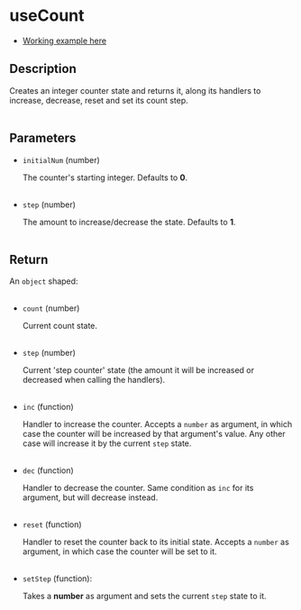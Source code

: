 # useCount

- [Working example here](https://react-fanmade-hooks.netlify.app/use-count)

## Description

Creates an integer counter state and returns it, along its handlers to increase, decrease, reset and set its count step.
<br />
<br />

## Parameters

- `initialNum` (number)

  The counter's starting integer. Defaults to **0**.
  <br />
  <br />

- `step` (number)

  The amount to increase/decrease the state. Defaults to **1**.
  <br />
  <br />

## Return

An `object` shaped:
<br />
<br />

- `count` (number)

  Current count state.
  <br />
  <br />

- `step` (number)

  Current 'step counter' state (the amount it will be increased or decreased when calling the handlers).
  <br />
  <br />

- `inc` (function)

  Handler to increase the counter. Accepts a `number` as argument, in which case the counter will be increased by that argument's value. Any other case will increase it by the current `step` state.
  <br />
  <br />

- `dec` (function)

  Handler to decrease the counter. Same condition as `inc` for its argument, but will decrease instead.
  <br />
  <br />

- `reset` (function)

  Handler to reset the counter back to its initial state. Accepts a `number` as argument, in which case the counter will be set to it.
  <br />
  <br />

- `setStep` (function):

  Takes a **number** as argument and sets the current `step` state to it.
